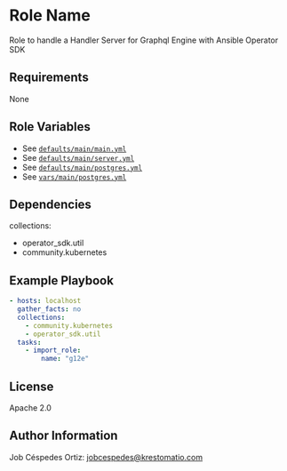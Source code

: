 Role Name
=========

Role to handle a Handler Server for Graphql Engine with Ansible Operator SDK

Requirements
------------

None

Role Variables
--------------

- See [`defaults/main/main.yml`](defaults/main/main.yml)
- See [`defaults/main/server.yml`](defaults/main/server.yml)
- See [`defaults/main/postgres.yml`](../../database/postgres/defaults/main/postgres.yml)
- See [`vars/main/postgres.yml`](vars/main/postgres.yml)

Dependencies
------------

collections:
- operator_sdk.util
- community.kubernetes

Example Playbook
----------------

```yaml
- hosts: localhost
  gather_facts: no
  collections:
    - community.kubernetes
    - operator_sdk.util
  tasks:
    - import_role:
        name: "g12e"
```
License
-------

Apache 2.0

Author Information
------------------

Job Céspedes Ortiz: jobcespedes@krestomatio.com
